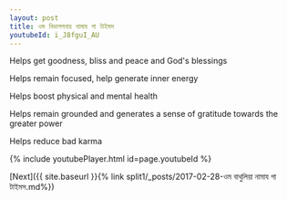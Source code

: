 ```yaml
---
layout: post
title: ওম বিভাগগনায় নামায গা টাইমস
youtubeId: i_J8fguI_AU
---
```

 
 
Helps get goodness, bliss and peace and God's blessings
 
Helps remain focused, help generate inner energy 
 
Helps boost physical and mental health 
 
Helps remain grounded and generates a sense of gratitude towards the greater power 
 
Helps reduce bad karma
 
 
 
 


{% include youtubePlayer.html id=page.youtubeId %}
 
[Next]({{ site.baseurl }}{% link  split1/_posts/2017-02-28-ওম বাথুলিয়া নামায গা টাইমস.md%})
 
